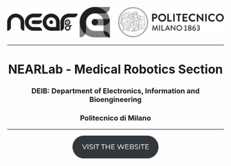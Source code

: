 
<p align="center"> 
<a>
<picture>
  <source media="(prefers-color-scheme: dark)" srcset="logo_white.png">
  <img alt="NEARLab" src="logo_black.png" width="600" > 
</picture>
</a> </p>

<hr>
<h1 align="center"> NEARLab - Medical Robotics Section</h1>
<h3 align="center"> DEIB: Department of Electronics, Information and Bioengineering</h3>
<h3 align="center">Politecnico di Milano</h3>

<hr>

<p align="center"> 
<a href="https://nearlab.polimi.it/medical">
<picture>
  <source media="(prefers-color-scheme: dark)" srcset="buttontowebsite_white.png">
  <img alt="website" src="buttontowebsite_dark.png" width="200" > 
</picture>
</a> </p>
